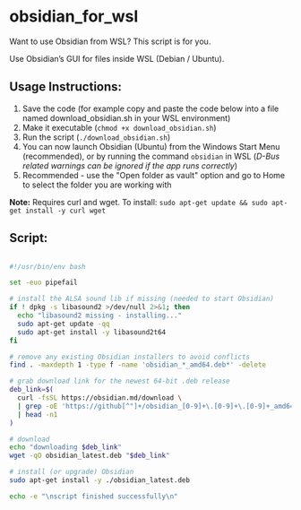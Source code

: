 # obsidian_for_wsl
Want to use Obsidian from WSL?
This script is for you. 

Use Obsidian’s GUI for files inside WSL (Debian / Ubuntu).

## Usage Instructions:
1. Save the code (for example copy and paste the code below into a file named download_obsidian.sh in your WSL environment)
2. Make it executable (```chmod +x download_obsidian.sh```)
3. Run the script (```./download_obsidian.sh```)
4. You can now launch Obsidian (Ubuntu) from the Windows Start Menu (recommended), or by running the command ```obsidian``` in WSL (*D-Bus related warnings can be ignored if the app runs correctly*)
5. Recommended - use the "Open folder as vault" option and go to Home to select the folder you are working with

**Note:** Requires curl and wget. To install:
```sudo apt-get update && sudo apt-get install -y curl wget```

## Script:
```bash

#!/usr/bin/env bash

set -euo pipefail

# install the ALSA sound lib if missing (needed to start Obsidian)
if ! dpkg -s libasound2 >/dev/null 2>&1; then
  echo "libasound2 missing - installing..."
  sudo apt-get update -qq
  sudo apt-get install -y libasound2t64
fi

# remove any existing Obsidian installers to avoid conflicts
find . -maxdepth 1 -type f -name 'obsidian_*_amd64.deb*' -delete

# grab download link for the newest 64‑bit .deb release
deb_link=$(
  curl -fsSL https://obsidian.md/download \
  | grep -oE 'https://github[^"]+/obsidian_[0-9]+\.[0-9]+\.[0-9]+_amd64\.deb' \
  | head -n1
)

# download
echo "downloading $deb_link"
wget -qO obsidian_latest.deb "$deb_link"

# install (or upgrade) Obsidian
sudo apt-get install -y ./obsidian_latest.deb

echo -e "\nscript finished successfully\n"
```
